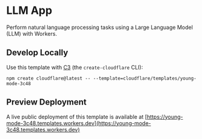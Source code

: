 # LLM App

Perform natural language processing tasks using a Large Language Model (LLM) with Workers.

## Develop Locally

Use this template with [C3](https://developers.cloudflare.com/pages/get-started/c3/) (the `create-cloudflare` CLI):

```
npm create cloudflare@latest -- --template=cloudflare/templates/young-mode-3c48
```

## Preview Deployment

A live public deployment of this template is available at [https://young-mode-3c48.templates.workers.dev](https://young-mode-3c48.templates.workers.dev)
